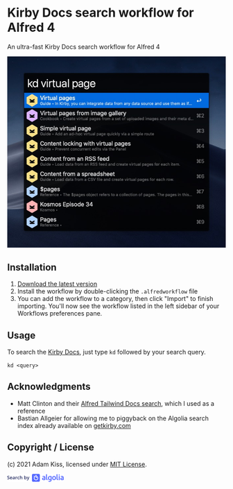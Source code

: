 # Kirby Docs search workflow for Alfred 4

An ultra-fast Kirby Docs search workflow for Alfred 4

![Screenshot](screenshot.jpg)

## Installation

1. [Download the latest version](https://github.com/adamkiss/alfred-kirby-search/releases)
2. Install the workflow by double-clicking the `.alfredworkflow` file
3. You can add the workflow to a category, then click "Import" to finish importing. You'll now see the workflow listed in the left sidebar of your Workflows preferences pane.

## Usage

To search the [Kirby Docs](https://getkirby.com/docs/guide), just type `kd` followed by your search query.

```
kd <query>
```

## Acknowledgments

- Matt Clinton and their [Alfred Tailwind Docs search](https://github.com/clnt/alfred-tailwindcss-docs), which I used as a reference
- Bastian Allgeier for allowing me to piggyback on the Algolia search index already available on [getkirby.com](https://getkirby.com)

## Copyright / License

(c) 2021 Adam Kiss, licensed under [MIT License](https://github.com/adamkiss/alfred-kirby-search/blob/main/LICENSE).

![Search by Algolia](algolia.png)
